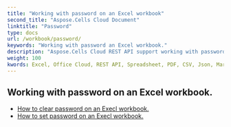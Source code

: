 ```yaml
---
title: "Working with password on an Excel workbook"
second_title: "Aspose.Cells Cloud Document"
linktitle: "Password"
type: docs
url: /workbook/password/
keywords: "Working with password an Excel workbook."
description: "Aspose.Cells Cloud REST API support working with password on an Excel workbook. SDK support kinds of development languages. They include Android, C#, Go, Java, NodeJS, Perl, PHP, Python, Ruby, and swift."
weight: 100
kwords: Excel, Office Cloud, REST API, Spreadsheet, PDF, CSV, Json, Markdwon, Working with password on an Excel workbook
---
```


## Working with password on an Excel workbook.

- [How to clear password on an Execl workbook.](/cells/workbook/password/clear/)
- [How to set password on an Execl workbook.](/cells//workbook/password/modify/)
